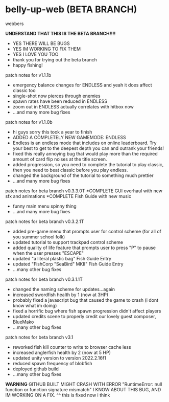# belly-up-web (BETA BRANCH)
webbers

**UNDERSTAND THAT THIS IS THE BETA BRANCH!!!!**
* YES THERE WILL BE BUGS
* YES IM WORKING TO FIX THEM
* YES I LOVE YOU TOO 
* thank you for trying out the beta branch
* happy fishing!

patch notes for v1.1.1b
* emergency balance changes for ENDLESS and yeah it does affect classic too
* single-shot now pierces through enemies
* spawn rates have been reduced in ENDLESS
* zoom out in ENDLESS actually correlates with hitbox now
* ...and many more bug fixes

patch notes for v1.1.0b
* hi guys sorry this took a year to finish
* ADDED A COMPLETELY NEW GAMEMODE: ENDLESS
* Endless is an endless mode that includes on online leaderboard. Try your best to get to the deepest depth you can and outrank your friends!
* fixed this really annoying bug that would play more than the required amount of card flip noises at the title screen.
* added progression, so you need to complete the tutorial to play classic, then you need to beat classic before you play endless.
* changed the background of the tutorial to something much prettier
* ...and many more bug fixes

patch notes for beta branch v0.3.3.0T
*COMPLETE GUI overhaul with new sfx and animations
*COMPLETE Fish Guide with new music
* funny main menu spinny thing
* ...and many more bug fixes

patch notes for beta branch v0.3.2.1T
- added pre-game menu that prompts user for control scheme (for all of you summer school folk)
- updated tutorial to support trackpad control scheme
- added quality of life feature that prompts user to press "P" to pause when the user presses "ESCAPE"
- updated "a literal plastic bag" Fish Guide Entry
- updated "FishCorp "SeaBird" MKII" Fish Guide Entry
- ...many other bug fixes

patch notes for beta branch v0.3.1.1T
- changed the naming scheme for updates...again
- increased swordfish health by 1 (now at 3HP)
- probably fixed a javascript bug that caused the game to crash (i dont know what im doing)
- fixed a horrific bug where fish spawn progression didn't affect players
- updated credits scene to properly credit our lovely guest composer, BlueMako
- ...many other bug fixes

patch notes for beta branch v3.1
- reworked fish kill counter to write to browser cache less
- increased anglerfish health by 2 (now at 5 HP)
- updated unity version to version 2022.2.16f1
- reduced spawn frequency of blobfish
- deployed github build
- ...many other bug fixes

**WARNING**
GITHUB BUILT MIGHT CRASH WITH ERROR "RuntimeError: null function or function signature mismatch"
I KNOW ABOUT THIS BUG, AND IM WORKING ON A FIX.
^^ this is fixed now i think
